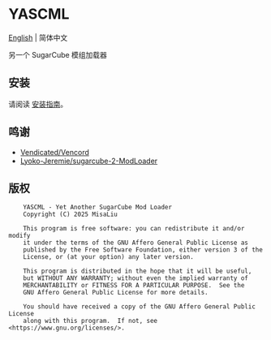 # YASCML

[English](README.md) | 简体中文

另一个 SugarCube 模组加载器

## 安装

请阅读 [安装指南](https://yascml.github.io/installation)。

## 鸣谢

* [Vendicated/Vencord](https://github.com/Vendicated/Vencord)
* [Lyoko-Jeremie/sugarcube-2-ModLoader](https://github.com/Lyoko-Jeremie/sugarcube-2-ModLoader)

## 版权

```
    YASCML - Yet Another SugarCube Mod Loader
    Copyright (C) 2025 MisaLiu

    This program is free software: you can redistribute it and/or modify
    it under the terms of the GNU Affero General Public License as
    published by the Free Software Foundation, either version 3 of the
    License, or (at your option) any later version.

    This program is distributed in the hope that it will be useful,
    but WITHOUT ANY WARRANTY; without even the implied warranty of
    MERCHANTABILITY or FITNESS FOR A PARTICULAR PURPOSE.  See the
    GNU Affero General Public License for more details.

    You should have received a copy of the GNU Affero General Public License
    along with this program.  If not, see <https://www.gnu.org/licenses/>.
```
